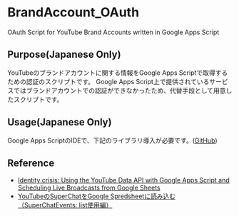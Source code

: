 # BrandAccount_OAuth
OAuth Script for YouTube Brand Accounts written in Google Apps Script

## Purpose(Japanese Only)
YouTubeのブランドアカウントに関する情報をGoogle Apps Scriptで取得するための認証のスクリプトです。
Google Apps Script上で提供されているサービスではブランドアカウントでの認証ができなかったため、代替手段として用意したスクリプトです。

## Usage(Japanese Only)
Google Apps ScriptのIDEで、下記のライブラリ導入が必要です。([GitHub](https://github.com/googleworkspace/apps-script-oauth2))

## Reference
- [Identity crisis: Using the YouTube Data API with Google Apps Script and Scheduling Live Broadcasts from Google Sheets](https://mashe.hawksey.info/2017/09/identity-crisis-using-the-youtube-api-with-google-apps-script-and-scheduling-live-broadcasts-from-google-sheets/)
- [YouTubeのSuperChatをGoogle Spredsheetに読み込む（SuperChatEvents: list使用編）](https://www.tech-note.info/entry/youtubedataapiv3_superchatevents_01)
